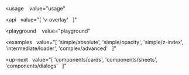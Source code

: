 <usage
   value="usage"
></usage>

<api
  value="[
  'v-overlay'
  ]"
></api>

<playground
   value="playground"
></playground>

<examples
  value="[
  'simple/absolute',
  'simple/opacity',
  'simple/z-index',
  'intermediate/loader',
  'complex/advanced'
  ]"
></examples>

<up-next
  value="[
  'components/cards',
  'components/sheets',
  'components/dialogs'
  ]"
></up-next>